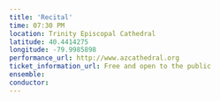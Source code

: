 ```yaml
---
title: 'Recital'
time: 07:30 PM
location: Trinity Episcopal Cathedral
latitude: 40.4414275
longitude: -79.9985898
performance_url: http://www.azcathedral.org
ticket_information_url: Free and open to the public
ensemble: 
conductor: 
---
```

